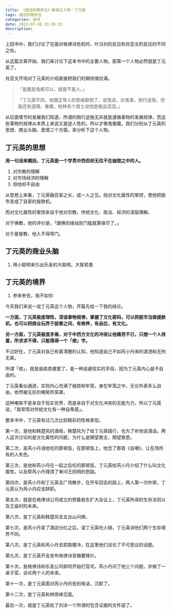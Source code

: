 ```yaml
---
title: 《遥远的救世主》解读之人物：丁元英
tags: 遥远的救世主
categories: 读书
date: 2023-07-30 23:29:15
description:
---
```


上回书中，我们讨论了在面对格律诗危机时，叶冯刘的反应和肖亚文的反应的不同之处。

从这篇文章开始，我们来讨论下这本书中的主要人物。那第一个人物必然就是丁元英了。

肖亚文开场对丁元英的介绍直接把我们的期待值拉满。

> 「是魔是鬼都可以，就是不是人。」
>
> 「丁元英不同，他跟正常人的思维颠倒了，说鬼话，办鬼事，倒行逆施，但是还有道理，像魔，柏林有个居士说他是极品混混。」

从后面情节的发展我们知道，所谓的倒行逆施无非就是遵循事物的发展规律，而这些事物的规律从本质上来说又是逆人性的，所以才像鬼像魔。我们分别从丁元英的思想、商业头脑、爱情三个方面，来分析下这个人物。

## 丁元英的思想

**用一句话来概括，丁元英是一个学贯中西但却无往不在枷锁之中的人。**

1. 对宗教的理解
2. 对市场经济的理解
3. 但他却不自由

从思想上来看，丁元英融百家之长，成一人之见。他对文化属性的掌控，使他把股市变成了自家的提款机。

而对文化属性的掌控来自于他对宗教、传统文化、政治、经济的深层理解。

对于佛教，他的评价是，「跟佛的缘站到门槛就算缘尽了。」

对于基督教，他入不得窄门。

## 丁元英的商业头脑

1. 用小聪明来引出乐圣的大聪明，大智若愚

## 丁元英的境界

1. 参来参去，我不如你









今天我们来说一说丁元英这个人物，开篇先给一下我的结论。

**一方面，丁元英极度理性，深谙事物规律，掌握了文化密码，可以把股市当做提款机，也可以把商业玩弄于股掌之间，有修养，有品位，有文化。**

**另一方面，丁元英极度矛盾，对于中西方文化的冲突让他痛苦不已，只想一个人待着，所求求不得，只能落得一个「痞」字。**

不过好在，丁元英对自己有着清醒的认知，他知道自己不如芮小丹来的潇洒和无拘无束。

所谓「痞」，就是装疯卖傻罢了，是一种逃避现实的手段，因为丁元英内心是不自由的。

丁元英看似通透，实则内心充满了枷锁和牢笼，身在牢笼之中，无论外表多么自由，依然被无形的嘲笑所笼罩。

这种嘲笑不是来自于现实世界，而是来自于对文化冲突的无能为力，所以丁元英说，「我常常对传统文化有一种自卑感」。

整本书中，丁元英有过几次比较精彩的性格表现。

第一次，是他和韩楚风的酒局，韩楚风为了给丁元英践行，也为了听他说酒话。两人这次讨论的是文化属性的问题，为什么是期望救主，期望救恩。

第二次，是芮小丹请他吃的那顿饭，在那顿饭上，他念了那首《自嘲》，让在场所有的人失色。

第三次，是他和芮小丹在一起之后吃的那顿饭，丁元英给芮小丹介绍了什么叫文化属性，以及帮芮小丹理清了审问王阳明的思路。

第四次，是芮小丹和丁元英去广场散步，在开车回去的路上，两人第一次吵架，丁元英认为芮小丹应该辞职。

第五次，就是在格律诗公司成立的预备股东扩大会议上，丁元英所讲的生存法则以及王庙村的未来。

第六次，是丁元英和韩楚风去五台山问佛。

第七次，是芮小丹拿了酒店分红之后，请丁元英吃火锅，丁元英讲他们两个生存境界不同。

第八次，是丁元英和芮小丹去耶路撒冷，在这里他们谈论了不可思议的话题。

第九次，是丁元英开会宣布格律诗音箱要降价。

第十次，是格律诗和乐圣公司即将开始打官司，芮小丹问了他三个问题，并做了一桌子菜，谈论两个人的未来。

第十一次，是丁元英面对芮小丹的告别电话，沉默了。

第十二次，是丁元英和林雨峰见面。

最后一次，就是丁元英给了刘冰一个所谓的包含证据的文件袋了。
